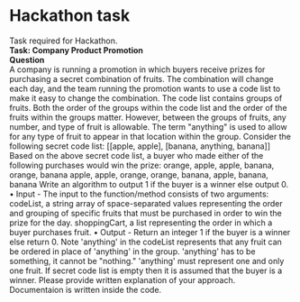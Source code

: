 # Hackathon task

Task required for Hackathon.<br />
**Task: Company Product Promotion**<br />
**Question**<br />
A company is running a promotion in which buyers receive prizes for purchasing a secret combination of
fruits. The combination will change each day, and the team running the promotion wants to use a code
list to make it easy to change the combination. The code list contains groups of fruits. Both the order of
the groups within the code list and the order of the fruits within the groups matter. However, between
the groups of fruits, any number, and type of fruit is allowable. The term "anything" is used to allow for
any type of fruit to appear in that location within the group.
Consider the following secret code list: [[apple, apple], [banana, anything, banana]]
Based on the above secret code list, a buyer who made either of the following purchases would win the
prize: orange, apple, apple, banana, orange, banana apple, apple, orange, orange, banana, apple,
banana, banana
Write an algorithm to output 1 if the buyer is a winner else output 0.
• Input - The input to the function/method consists of two arguments: codeList, a string array of
space-separated values representing the order and grouping of specific fruits that must be
purchased in order to win the prize for the day. shoppingCart, a list representing the order in
which a buyer purchases fruit.
• Output - Return an integer 1 if the buyer is a winner else return 0.
Note 'anything' in the codeList represents that any fruit can be ordered in place of 'anything' in the
group. 'anything' has to be something, it cannot be "nothing." 'anything' must represent one and only
one fruit. If secret code list is empty then it is assumed that the buyer is a winner.
Please provide written explanation of your approach.<br />
Documentaion is written inside the code.
